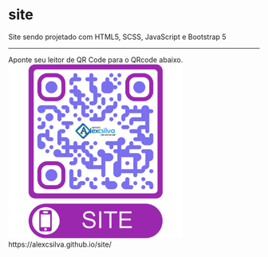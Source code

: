 # site
 Site sendo projetado com HTML5, SCSS, JavaScript e Bootstrap 5
 <hr>
 Aponte seu leitor de QR Code para o QRcode abaixo.
 <br>
 <img src="img/SITE.png" width="350"  style="align-items: center;" alt="SITE -AlexCSilva | Instituto" title="SITE -AlexCSilva | Instituto">
 <br>
https://alexcsilva.github.io/site/

